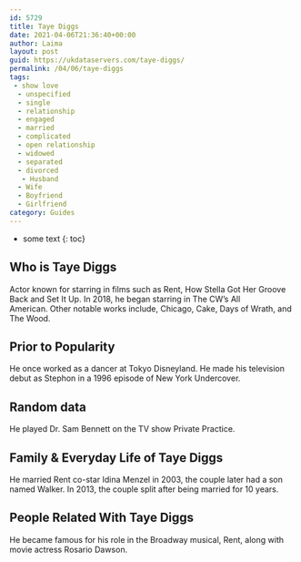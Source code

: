 ```yaml
---
id: 5729
title: Taye Diggs
date: 2021-04-06T21:36:40+00:00
author: Laima
layout: post
guid: https://ukdataservers.com/taye-diggs/
permalink: /04/06/taye-diggs
tags:
 - show love
  - unspecified
  - single
  - relationship
  - engaged
  - married
  - complicated
  - open relationship
  - widowed
  - separated
  - divorced
   - Husband
  - Wife
  - Boyfriend
  - Girlfriend
category: Guides
---
```


* some text
{: toc}


## Who is Taye Diggs
                  
                  
                  
Actor known for starring in films such as Rent, How Stella Got Her Groove Back and Set It Up. In 2018, he began starring in The CW&#8217;s All American. Other notable works include, Chicago, Cake, Days of Wrath, and The Wood.
                  
              
            
              
            
                
                
                
## Prior to Popularity
                  
                  
                  
He once worked as a dancer at Tokyo Disneyland. He made his television debut as Stephon in a 1996 episode of New York Undercover.
                  
              
            
              
            
                
                
                
## Random data
                  
                  
                  
He played Dr. Sam Bennett on the TV show Private Practice.
                  
              
            
              
            
                
                
                
## Family & Everyday Life of Taye Diggs
                  
                  
                  
He married Rent co-star Idina Menzel in 2003, the couple later had a son named Walker. In 2013, the couple split after being married for 10 years.
                  
              
            
              
            
                
                
                
## People Related With Taye Diggs
                  
                  
                  
He became famous for his role in the Broadway musical, Rent, along with movie actress Rosario Dawson.
                  
              
            
              
            
                
              
            
              
              
            
            
              
            
          
          
          